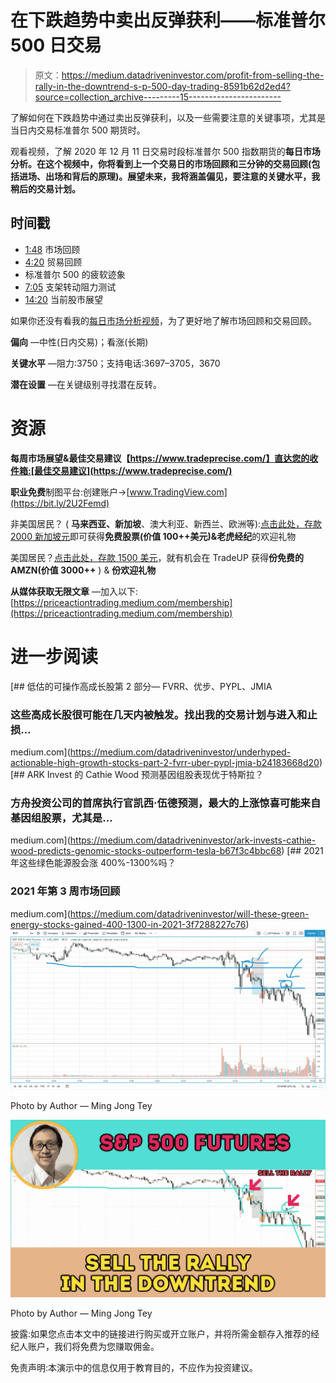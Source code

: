 # 在下跌趋势中卖出反弹获利——标准普尔 500 日交易

> 原文：<https://medium.datadriveninvestor.com/profit-from-selling-the-rally-in-the-downtrend-s-p-500-day-trading-8591b62d2ed4?source=collection_archive---------15----------------------->

了解如何在下跌趋势中通过卖出反弹获利，以及一些需要注意的关键事项，尤其是当日内交易标准普尔 500 期货时。

观看视频，了解 2020 年 12 月 11 日交易时段标准普尔 500 指数期货的**每日市场分析。在这个视频中，你将看到上一个交易日的市场回顾和三分钟的交易回顾(包括进场、出场和背后的原理)。展望未来，我将涵盖偏见，要注意的关键水平，我稍后的交易计划。**

## 时间戳

*   [1:48](https://www.youtube.com/watch?v=dLk6BAvAPyQ&t=108s) 市场回顾
*   [4:20](https://www.youtube.com/watch?v=dLk6BAvAPyQ&t=260s) 贸易回顾
*   标准普尔 500 的疲软迹象
*   [7:05](https://www.youtube.com/watch?v=dLk6BAvAPyQ&t=425s) 支架转动阻力测试
*   [14:20](https://www.youtube.com/watch?v=dLk6BAvAPyQ&t=860s) 当前股市展望

如果你还没有看我的[每日市场分析视频](https://www.youtube.com/watch?v=JdXa3kqcLj8)，为了更好地了解市场回顾和交易回顾。

**偏向** —中性(日内交易)；看涨(长期)

**关键水平** —阻力:3750；支持电话:3697–3705，3670

**潜在设置** —在关键级别寻找潜在反转。

# 资源

**每周市场展望&最佳交易建议【https://www.tradeprecise.com/】直达您的收件箱:[最佳交易建议](https://www.tradeprecise.com/)**

**职业免费**制图平台:创建账户→[www.TradingView.com](https://bit.ly/2U2Femd)

非美国居民？ ( **马来西亚、新加坡**、澳大利亚、新西兰、欧洲等):[点击此处，存款 2000 新加坡元](https://ji.hn/sgtiger)即可获得**免费股票(价值 100++美元)&老虎经纪**的欢迎礼物

美国居民？[点击此处，存款 1500 美元](https://ji.hn/ustradeup)，就有机会在 TradeUP 获得**份免费的 AMZN(价值 3000++** ) & **份欢迎礼物**

**从媒体获取无限文章** —加入以下:[https://priceactiontrading.medium.com/membership](https://priceactiontrading.medium.com/membership)

# 进一步阅读

[](https://medium.com/datadriveninvestor/underhyped-actionable-high-growth-stocks-part-2-fvrr-uber-pypl-jmia-b24183668d20) [## 低估的可操作高成长股第 2 部分— FVRR、优步、PYPL、JMIA

### 这些高成长股很可能在几天内被触发。找出我的交易计划与进入和止损…

medium.com](https://medium.com/datadriveninvestor/underhyped-actionable-high-growth-stocks-part-2-fvrr-uber-pypl-jmia-b24183668d20) [](https://medium.com/datadriveninvestor/ark-invests-cathie-wood-predicts-genomic-stocks-outperform-tesla-b67f3c4bbc68) [## ARK Invest 的 Cathie Wood 预测基因组股表现优于特斯拉？

### 方舟投资公司的首席执行官凯西·伍德预测，最大的上涨惊喜可能来自基因组股票，尤其是…

medium.com](https://medium.com/datadriveninvestor/ark-invests-cathie-wood-predicts-genomic-stocks-outperform-tesla-b67f3c4bbc68) [](https://medium.com/datadriveninvestor/will-these-green-energy-stocks-gained-400-1300-in-2021-3f7288227c76) [## 2021 年这些绿色能源股会涨 400%-1300%吗？

### 2021 年第 3 周市场回顾

medium.com](https://medium.com/datadriveninvestor/will-these-green-energy-stocks-gained-400-1300-in-2021-3f7288227c76) ![](img/d440654eb61a8507981d01d9f123a9d2.png)

Photo by Author — Ming Jong Tey

![](img/dd5f182c513094975b84cb7c6a3dafbc.png)

Photo by Author — Ming Jong Tey

披露:如果您点击本文中的链接进行购买或开立账户，并将所需金额存入推荐的经纪人账户，我们将免费为您赚取佣金。

免责声明:本演示中的信息仅用于教育目的，不应作为投资建议。